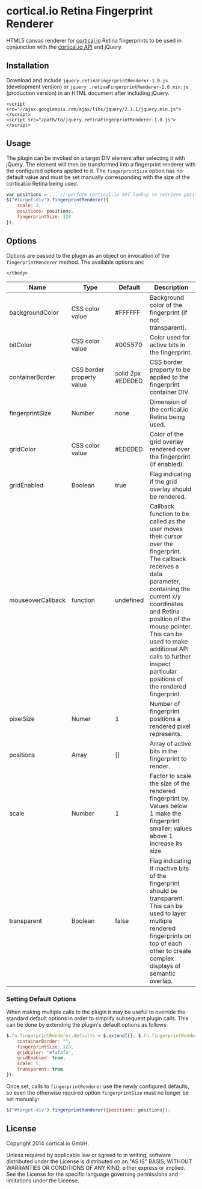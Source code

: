 cortical.io Retina Fingerprint Renderer
=======================================

HTML5 canvas renderer for [cortical.io](http://www.cortical.io/) Retina fingerprints to be used in conjunction with
the [cortical.io API](http://api.cortical.io/) and jQuery.

## Installation

Download and include `jquery.retinaFingerprintRenderer-1.0.js` (development version) or `jquery
.retinaFingerprintRenderer-1.0.min.js` (production version) in an HTML document after
including jQuery.

	<script src="//ajax.googleapis.com/ajax/libs/jquery/2.1.1/jquery.min.js"></script>
    <script src="/path/to/jquery.retinaFingerprintRenderer-1.0.js"></script>

## Usage

The plugin can be invoked on a target DIV element after selecting it with jQuery. The element will then be transformed into a fingerprint renderer with the configured options applied to it. The `fingerprintSize` option has no default value and must be set manually corresponding with the size of the cortical.io Retina being used.

```javascript
var positions = ... // perform cortical.io API lookup to retrieve positions array
$("#target-div").fingerprintRenderer({
    scale: 3,
    positions: positions,
    fingerprintSize: 128
});
```

## Options

Options are passed to the plugin as an object on invocation of the `fingerprintRenderer` method. The
available options are:

<table class="table table-bordered table-striped">
	<thead>
		<tr>
			<th style="width: 100px;">Name</th>
			<th style="width: 100px;">Type</th>
			<th style="width: 50px;">Default</th>
			<th>Description</th>
		</tr>
	</thead>
	<tbody>
	<tr>
		<td>backgroundColor</td>
		<td>CSS color value</td>
		<td>#FFFFFF</td>
		<td>Background color of the fingerprint (if not transparent).</td>
	</tr>
	<tr>
        	<td>bitColor</td>
        	<td>CSS color value</td>
        	<td>#005570</td>
        	<td>Color used for active bits in the fingerprint.</td>
        </tr>
        <tr>
        	<td>containerBorder</td>
            	<td>CSS border property value</td>
            	<td>solid 2px #EDEDED</td>
            	<td>CSS border property to be applied to the fingerprint container DIV.</td>
        </tr>
    	<tr>
        	<td>fingerprintSize</td>
        	<td>Number</td>
        	<td>none</td>
        	<td>Dimension of the cortical.io Retina being used.</td>
        </tr>
        <tr>
        	<td>gridColor</td>
        	<td>CSS color value</td>
            	<td>#EDEDED</td>
            	<td>Color of the grid overlay rendered over the fingerprint (if enabled).</td>
        </tr>
        <tr>
        	<td>gridEnabled</td>
        	<td>Boolean</td>
        	<td>true</td>
        	<td>Flag indicating if the grid overlay should be rendered.</td>
        </tr>
        <tr>
        	<td>mouseoverCallback</td>
        	<td>function</td>
        	<td>undefined</td>
        	<td>Callback function to be called as the user moves their cursor over the fingerprint. The callback
            receives a data parameter, containing the current x/y coordinates and Retina position of the
            mouse pointer. This can be used to make additional API calls to further inspect particular positions of
            the rendered fingerprint.</td>
        </tr>
        <tr>
          <td>pixelSize</td>
          <td>Numer</td>
            <td>1</td>
            <td>Number of fingerprint positions a rendered pixel represents.</td>
        </tr>
        <tr>
        	<td>positions</td>
        	<td>Array</td>
            <td>[]</td>
            <td>Array of active bits in the fingerprint to render.</td>
        </tr>
        <tr>
        	<td>scale</td>
        	<td>Number</td>
            <td>1</td>
            <td>Factor to scale the size of the rendered fingerprint by. Values below 1 make the fingerprint
            smaller; values above 1 increase its size.</td>
        </tr>
        <tr>
        	<td>transparent</td>
        	<td>Boolean</td>
            <td>false</td>
            <td>Flag indicating if inactive bits of the fingerprint should be transparent. This can be used to
            layer multiple rendered fingerprints on top of each other to create complex displays of semantic
            overlap.</td>
        </tr>

	</tbody>
</table>

### Setting Default Options

When making multiple calls to the plugin it may be useful to override the standard default options in order to
simplify subsequent plugin calls. This can be done by extending the plugin's default options as follows:

```javascript
$.fn.fingerprintRenderer.defaults = $.extend({}, $.fn.fingerprintRenderer.defaults, {
	containerBorder: "",
	fingerprintSize: 128,
	gridColor: "#fafafa",
	gridEnabled: true,
    scale: 5,
    transparent: true
});
```

Once set, calls to `fingerprintRenderer` use the newly configured defaults, so even the otherwise required option
`fingerprintSize` must no longer be set manually:

```javascript
$("#target-div").fingerprintRenderer({positions: positions});
```


License
-------

Copyright 2014 cortical.io GmbH.

Unless required by applicable law or agreed to in writing, software
distributed under the License is distributed on an "AS IS" BASIS,
WITHOUT WARRANTIES OR CONDITIONS OF ANY KIND, either express or implied.
See the License for the specific language governing permissions and
limitations under the License.
